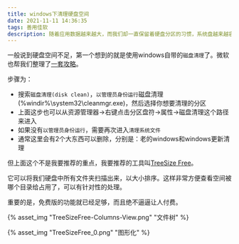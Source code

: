 ```yaml
---
title: windows下清理硬盘空间
date: 2021-11-11 14:36:35
tags: 善用佳软
description: 随着应用数据越来越大，而我们却一直保留着硬盘分区的习惯，系统盘越来越容易不够用。推荐一个神器吧。
---
```

一般说到硬盘空间不足，第一个想到的就是使用windows自带的`磁盘清理`了。微软也帮我们整理了[一套攻略](https://support.microsoft.com/en-us/windows/tips-to-free-up-drive-space-on-your-pc-4d97fc4a-0175-8d49-ac2f-bcf27de46d34)。

步骤为：
* 搜索`磁盘清理(disk clean)`，`以管理员身份运行`磁盘清理(%windir%\system32\cleanmgr.exe)，然后选择你想要清理的分区
* 上面这步也可以从资源管理器->右键点击分区盘符->属性->磁盘清理这个路径来进入
* 如果没有`以管理员身份运行`，需要再次进入`清理系统文件`
* 通常这里会有2个大东西可以删除，分别是：老的windows和windows更新清理

但上面这个不是我要推荐的重点，我要推荐的工具叫[TreeSize Free](https://www.jam-software.com/treesize_free)。

它可以将我们硬盘中所有文件夹扫描出来，以大小排序。这样非常方便查看空间被哪个目录给占用了，可以有针对性的处理。

重要的是，免费版的功能就已经足够，而且绝不逼逼让人付费。

{% asset_img "TreeSizeFree-Columns-View.png" "文件树" %}

{% asset_img "TreeSizeFree_0.png" "图形化" %}
